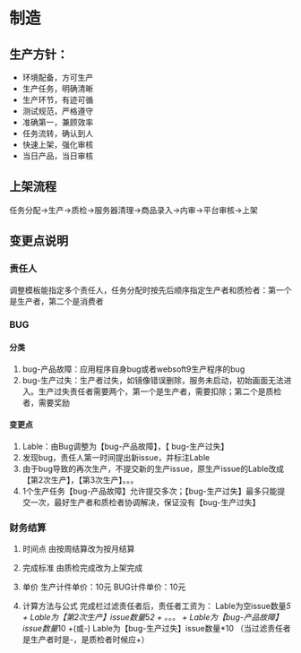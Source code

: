 # 制造

## 生产方针：

- 环境配备，方可生产
- 生产任务，明确清晰
- 生产环节，有迹可循
- 测试规范，严格遵守
- 准确第一，兼顾效率
- 任务流转，确认到人
- 快速上架，强化审核
- 当日产品，当日审核

## 上架流程

任务分配->生产->质检->服务器清理->商品录入->内审->平台审核->上架

## 变更点说明

### 责任人

调整模板能指定多个责任人，任务分配时按先后顺序指定生产者和质检者：第一个是生产者，第二个是消费者

### BUG

#### 分类
1. bug-产品故障：应用程序自身bug或者websoft9生产程序的bug
2. bug-生产过失：生产者过失，如镜像错误删除，服务未启动，初始画面无法进入。生产过失责任者需要两个，第一个是生产者，需要扣除；第二个是质检者，需要奖励

#### 变更点
1. Lable：由Bug调整为【bug-产品故障】，【 bug-生产过失】
2. 发现bug，责任人第一时间提出新issue，并标注Lable
3. 由于bug导致的再次生产，不提交新的生产issue，原生产issue的Lable改成【第2次生产】，【第3次生产】。。。
4. 1个生产任务【bug-产品故障】允许提交多次；【bug-生产过失】最多只能提交一次，最好生产者和质检者协调解决，保证没有【bug-生产过失】

### 财务结算

1. 时间点
由按周结算改为按月结算

2. 完成标准
由质检完成改为上架完成

3. 单价
生产计件单价：10元  BUG计件单价：10元

4. 计算方法与公式
完成栏过滤责任者后，责任者工资为：
Lable为空issue数量*5 + Lable为【第2次生产】issue数量*5*2 + 。。。 + Lable为【bug-产品故障】issue数量*10 +(或-) Lable为【bug-生产过失】issue数量*10
（当过滤责任者是生产者时是-，是质检者时候应+）
